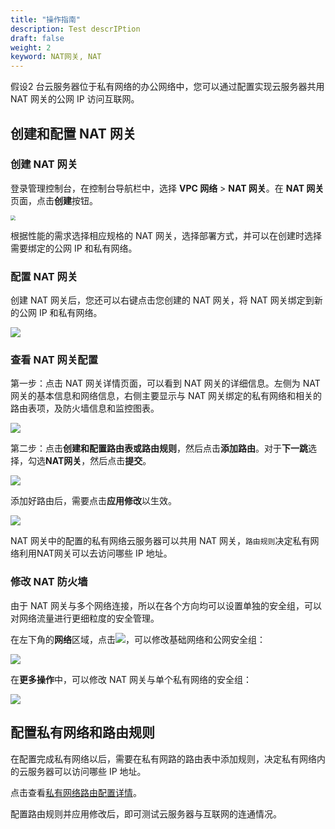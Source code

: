 ```yaml
---
title: "操作指南"
description: Test descrIPtion
draft: false
weight: 2
keyword: NAT网关, NAT
---
```


假设2 台云服务器位于私有网络的办公网络中，您可以通过配置实现云服务器共用 NAT 网关的公网 IP 访问互联网。

## 创建和配置 NAT 网关

### 创建 NAT 网关

登录管理控制台，在控制台导航栏中，选择 **VPC 网络** > **NAT 网关**。在 **NAT 网关**页面，点击**创建**按钮。

<img src="../../_images/create_natgw.png" style="zoom:50%;" />

根据性能的需求选择相应规格的 NAT 网关，选择部署方式，并可以在创建时选择需要绑定的公网 IP 和私有网络。

### 配置 NAT 网关

创建 NAT 网关后，您还可以右键点击您创建的 NAT 网关，将 NAT 网关绑定到新的公网 IP 和私有网络。

![](../../_images/modify_natgw.png)

### 查看 NAT 网关配置

第一步：点击 NAT 网关详情页面，可以看到 NAT 网关的详细信息。左侧为 NAT 网关的基本信息和网络信息，右侧主要显示与 NAT 网关绑定的私有网络和相关的路由表项，及防火墙信息和监控图表。

![](../../_images/details_natgw.png)

第二步：点击**创建和配置路由表或路由规则**，然后点击**添加路由**。对于**下一跳**选择，勾选**NAT网关**，然后点击**提交**。

<img src="../../_images/add_router_rule.png"  />

添加好路由后，需要点击**应用修改**以生效。

![](../../_images/details_natgw_rt.png)

NAT 网关中的配置的私有网络云服务器可以共用 NAT 网关，`路由规则`决定私有网络利用NAT网关可以去访问哪些 IP 地址。



### 修改 NAT 防火墙

由于 NAT 网关与多个网络连接，所以在各个方向均可以设置单独的安全组，可以对网络流量进行更细粒度的安全管理。

在左下角的**网络**区域，点击![](../../_images/icon.png)，可以修改基础网络和公网安全组：

<img src="../../_images/modify_natgw_fw1.png" />


在**更多操作**中，可以修改 NAT 网关与单个私有网络的安全组：

![](../../_images/modify_natgw_fw2.png)


## 配置私有网络和路由规则

在配置完成私有网络以后，需要在私有网路的路由表中添加规则，决定私有网络内的云服务器可以访问哪些 IP 地址。

点击查看[私有网络路由配置详情](../../../vpc/manual/route_table)。

配置路由规则并应用修改后，即可测试云服务器与互联网的连通情况。

